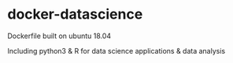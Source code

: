 # docker-datascience

Dockerfile built on ubuntu 18.04

Including python3 & R for data science applications & data analysis



